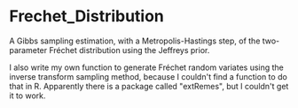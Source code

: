 # Frechet_Distribution

A Gibbs sampling estimation, with a Metropolis-Hastings step, of the two-parameter Fréchet distribution using the Jeffreys prior.

I also write my own function to generate Fréchet random variates using the inverse transform sampling method, because I couldn't 
find a function to do that in R. Apparently there is a package called "extRemes", but I couldn't get it to work.
